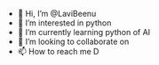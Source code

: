 - 👋 Hi, I’m @LaviBeenu
- 👀 I’m interested in python
- 🌱 I’m currently learning python of AI
- 💞️ I’m looking to collaborate on 
- 📫 How to reach me D

<!---
LaviBeenu/LaviBeenu is a ✨ special ✨ repository because its `README.md` (this file) appears on your GitHub profile.
You can click the Preview link to take a look at your changes.
--->
